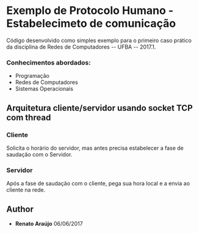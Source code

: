 # Exemplo de Protocolo Humano - Estabelecimeto de comunicação

Código desenvolvido como simples exemplo para o primeiro caso prático da disciplina de Redes de Computadores -- UFBA -- 2017.1.

### Conhecimentos abordados:

* Programação
* Redes de Computadores
* Sistemas Operacionais

## Arquitetura cliente/servidor usando socket TCP com thread

### Cliente

Solicita o horário do servidor, mas antes precisa estabelecer a fase de saudação com o Servidor.

### Servidor

Após a fase de saudação com o cliente, pega sua hora local e a envia ao cliente na rede.



## Author
* **Renato Araújo**
06/06/2017
